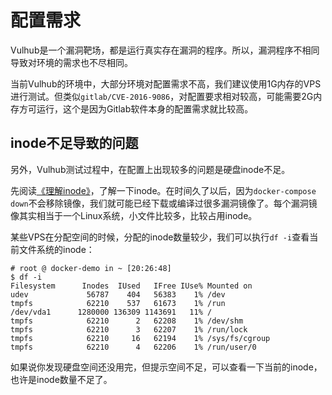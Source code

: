 # 配置需求

Vulhub是一个漏洞靶场，都是运行真实存在漏洞的程序。所以，漏洞程序不相同导致对环境的需求也不尽相同。

当前Vulhub的环境中，大部分环境对配置需求不高，我们建议使用1G内存的VPS进行测试。但类似`gitlab/CVE-2016-9086`，对配置要求相对较高，可能需要2G内存方可运行，这个是因为Gitlab软件本身的配置需求就比较高。

## inode不足导致的问题

另外，Vulhub测试过程中，在配置上出现较多的问题是硬盘inode不足。

先阅读[《理解inode》](http://www.ruanyifeng.com/blog/2011/12/inode.html)，了解一下inode。在时间久了以后，因为`docker-compose down`不会移除镜像，我们就可能已经下载或编译过很多漏洞镜像了。每个漏洞镜像其实相当于一个Linux系统，小文件比较多，比较占用inode。

某些VPS在分配空间的时候，分配的inode数量较少，我们可以执行`df -i`查看当前文件系统的inode：

```
# root @ docker-demo in ~ [20:26:48]
$ df -i
Filesystem      Inodes  IUsed   IFree IUse% Mounted on
udev             56787    404   56383    1% /dev
tmpfs            62210    537   61673    1% /run
/dev/vda1      1280000 136309 1143691   11% /
tmpfs            62210      2   62208    1% /dev/shm
tmpfs            62210      3   62207    1% /run/lock
tmpfs            62210     16   62194    1% /sys/fs/cgroup
tmpfs            62210      4   62206    1% /run/user/0
```

如果说你发现硬盘空间还没用完，但提示空间不足，可以查看一下当前的inode，也许是inode数量不足了。